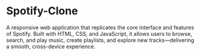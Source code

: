 # Spotify-Clone
A responsive web application that replicates the core interface and features of Spotify. Built with HTML, CSS, and JavaScript, it allows users to browse, search, and play music, create playlists, and explore new tracks—delivering a smooth, cross-device experience.
